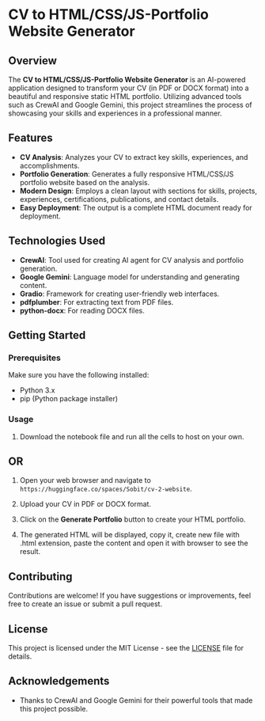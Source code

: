 
# CV to HTML/CSS/JS-Portfolio Website Generator

## Overview

The **CV to HTML/CSS/JS-Portfolio Website Generator** is an AI-powered application designed to transform your CV (in PDF or DOCX format) into a beautiful and responsive static HTML portfolio. Utilizing advanced tools such as CrewAI and Google Gemini, this project streamlines the process of showcasing your skills and experiences in a professional manner.

## Features

- **CV Analysis**: Analyzes your CV to extract key skills, experiences, and accomplishments.
- **Portfolio Generation**: Generates a fully responsive HTML/CSS/JS portfolio website based on the analysis.
- **Modern Design**: Employs a clean layout with sections for skills, projects, experiences, certifications, publications, and contact details.
- **Easy Deployment**: The output is a complete HTML document ready for deployment.

## Technologies Used

- **CrewAI**: Tool used for creating AI agent for CV analysis and portfolio generation.
- **Google Gemini**: Language model for understanding and generating content.
- **Gradio**: Framework for creating user-friendly web interfaces.
- **pdfplumber**: For extracting text from PDF files.
- **python-docx**: For reading DOCX files.

## Getting Started

### Prerequisites

Make sure you have the following installed:

- Python 3.x
- pip (Python package installer)


### Usage

1. Download the notebook file and run all the cells to host on your own.

## OR

1. Open your web browser and navigate to `https://huggingface.co/spaces/Sobit/cv-2-website`.

3. Upload your CV in PDF or DOCX format.

4. Click on the **Generate Portfolio** button to create your HTML portfolio.

5. The generated HTML will be displayed, copy it, create new file with .html extension, paste the content and open it with browser to see the result.

## Contributing

Contributions are welcome! If you have suggestions or improvements, feel free to create an issue or submit a pull request.

## License

This project is licensed under the MIT License - see the [LICENSE](LICENSE) file for details.

## Acknowledgements

- Thanks to CrewAI and Google Gemini for their powerful tools that made this project possible.
